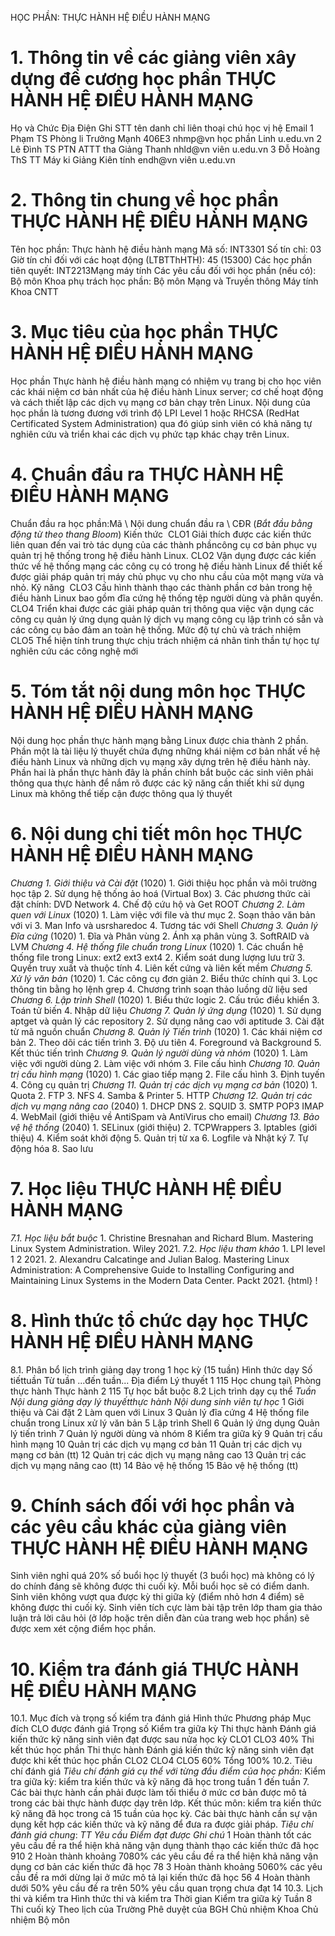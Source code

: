 
HỌC PHẦN: THỰC HÀNH HỆ ĐIỀU HÀNH MẠNG 
# 1. Thông tin về các giảng viên xây dựng đề cương học phần THỰC HÀNH HỆ ĐIỀU HÀNH MẠNG 
Họ và Chức Địa Điện Ghi STT tên danh chỉ liên thoại chú học vị hệ Email 1 Phạm TS Phòng li Trưởng Mạnh 406E3 nhmp\@vn học phần Linh u.edu.vn 2 Lê Đình TS PTN ATTT tha Giảng Thanh nhld\@vn viên u.edu.vn 3 Đỗ Hoàng ThS TT Máy ki Giảng Kiên tính endh\@vn viên u.edu.vn 
# 2. Thông tin chung về học phần THỰC HÀNH HỆ ĐIỀU HÀNH MẠNG 
Tên học phần: Thực hành hệ điều hành mạng Mã số: INT3301 Số tín chỉ: 03 Giờ tín chỉ đối với các hoạt động (LTBTThHTH): 45 (15300) Các học phần tiên quyết: INT2213Mạng máy tính Các yêu cầu đối với học phần (nếu có): Bộ môn Khoa phụ trách học phần: Bộ môn Mạng và Truyền thông Máy tính Khoa CNTT 
# 3. Mục tiêu của học phần THỰC HÀNH HỆ ĐIỀU HÀNH MẠNG 
Học phần Thực hành hệ điều hành mạng có nhiệm vụ trang bị cho học viên các khái niệm cơ bản nhất của hệ điều hành Linux server; cơ chế hoạt động và cách thiết lập các dịch vụ mạng cơ bản chạy trên Linux. Nội dung của học phần là tương đương với trình độ LPI Level 1 hoặc RHCSA (RedHat Certificated System Administration) qua đó giúp sinh viên có khả năng tự nghiên cứu và triển khai các dịch vụ phức tạp khác chạy trên Linux.
# 4. Chuẩn đầu ra THỰC HÀNH HỆ ĐIỀU HÀNH MẠNG 
Chuẩn đầu ra học phần:Mã \ Nội dung chuẩn đầu ra \ CĐR (*Bắt đầu bằng động từ theo thang Bloom*) Kiến thức  CLO1 Giải thích được các kiến thức liên quan đến vai trò tác dụng của các thành phầncông cụ cơ bản phục vụ quản trị hệ thống trong hệ điều hành Linux. CLO2 Vận dụng được các kiến thức về hệ thống mạng các công cụ có trong hệ điều hành Linux để thiết kế được giải pháp quản trị máy chủ phục vụ cho nhu cầu của một mạng vừa và nhỏ. Kỹ năng  CLO3 Cấu hình thành thạo các thành phần cơ bản trong hệ điều hành Linux bao gồm đĩa cứng hệ thống tệp người dùng và phân quyền. CLO4 Triển khai được các giải pháp quản trị thông qua việc vận dụng các công cụ quản lý ứng dụng quản lý dịch vụ mạng công cụ lập trình có sẵn và các công cụ bảo đảm an toàn hệ thống. Mức độ tự chủ và trách nhiệm  CLO5 Thể hiện tính trung thực chịu trách nhiệm cá nhân tinh thần tự học tự nghiên cứu các công nghệ mới 
# 5. Tóm tắt nội dung môn học THỰC HÀNH HỆ ĐIỀU HÀNH MẠNG 
Nội dung học phần thực hành mạng bằng Linux được chia thành 2 phần. Phần một là tài liệu lý thuyết chứa đựng những khái niệm cơ bản nhất về hệ điều hành Linux và những dịch vụ mạng xây dựng trên hệ điều hành này. Phần hai là phần thực hành đây là phần chính bắt buộc các sinh viên phải thông qua thực hành để nắm rõ được các kỹ năng cần thiết khi sử dụng Linux mà không thể tiếp cận được thông qua lý thuyết
# 6. Nội dung chi tiết môn học THỰC HÀNH HỆ ĐIỀU HÀNH MẠNG 
*Chương 1. Giới thiệu và Cài đặt* (1020) 1. Giới thiệu học phần và môi trường học tập 2. Sử dụng hệ thống ảo hoá (Virtual Box) 3. Các phương thức cài đặt chính: DVD Network 4. Chế độ cứu hộ và Get ROOT *Chương 2. Làm quen với Linux* (1020) 1. Làm việc với file và thư mục 2. Soạn thảo văn bản với vi 3. Man Info và usrsharedoc 4. Tương tác với Shell *Chương 3. Quản lý Đĩa cứng* (1020) 1. Đĩa và Phân vùng 2. Ánh xạ phân vùng 3. SoftRAID và LVM *Chương 4. Hệ thống file chuẩn trong Linux* (1020) 1. Các chuẩn hệ thống file trong Linux: ext2 ext3 ext4 2. Kiểm soát dung lượng lưu trữ 3. Quyền truy xuất và thuộc tính 4. Liên kết cứng và liên kết mềm *Chương 5. Xử lý văn bản* (1020) 1. Các công cụ đơn giản 2. Biểu thức chính qui 3. Lọc thông tin bằng họ lệnh grep 4. Chương trình soạn thảo luồng dữ liệu sed *Chương 6. Lập trình Shell* (1020) 1. Biểu thức logic 2. Cấu trúc điều khiển 3. Toán tử biến 4. Nhập dữ liệu *Chương 7. Quản lý ứng dụng* (1020) 1. Sử dụng aptget và quản lý các repository 2. Sử dụng nâng cao với aptitude 3. Cài đặt từ mã nguồn chuẩn *Chương 8. Quản lý Tiến trình* (1020) 1. Các khái niệm cơ bản 2. Theo dõi các tiến trình 3. Độ ưu tiên 4. Foreground và Background 5. Kết thúc tiến trình *Chương 9. Quản lý người dùng và nhóm* (1020) 1. Làm việc với người dùng 2. Làm việc với nhóm 3. File cấu hình *Chương 10. Quản trị cấu hình mạng* (1020) 1. Các giao tiếp mạng 2. File cấu hình 3. Định tuyến 4. Công cụ quản trị *Chương 11. Quản trị các dịch vụ mạng cơ bản* (1020) 1. Quota 2. FTP 3. NFS 4. Samba & Printer 5. HTTP *Chương 12. Quản trị các dịch vụ mạng nâng cao* (2040) 1. DHCP DNS 2. SQUID 3. SMTP POP3 IMAP 4. WebMail (giới thiệu về AntiSpam và AntiVirus cho email) *Chương 13. Bảo vệ hệ thống* (2040) 1. SELinux (giới thiệu) 2. TCPWrappers 3. Iptables (giới thiệu) 4. Kiểm soát khởi động 5. Quản trị từ xa 6. Logfile và Nhật ký 7. Tự động hóa 8. Sao lưu 
# 7. Học liệu THỰC HÀNH HỆ ĐIỀU HÀNH MẠNG 
*7.1. Học liệu bắt buộc* 1. Christine Bresnahan and Richard Blum. Mastering Linux System Administration. Wiley 2021. 7.2. *Học liệu tham khảo* 1. LPI level 1 2 2021. 2. Alexandru Calcatinge and Julian Balog. Mastering Linux Administration: A Comprehensive Guide to Installing Configuring and Maintaining Linux Systems in the Modern Data Center. Packt 2021. {html}
! 
# 8. Hình thức tổ chức dạy học THỰC HÀNH HỆ ĐIỀU HÀNH MẠNG 
8.1. Phân bổ lịch trình giảng dạy trong 1 học kỳ (15 tuần) Hình thức dạy Số tiếttuần Từ tuần ...đến tuần... Địa điểm Lý thuyết 1 115 Học chung tại\ Phòng thực hành Thực hành 2 115 Tự học bắt buộc 8.2 Lịch trình dạy cụ thể *Tuần* *Nội dung giảng dạy lý thuyếtthực hành* *Nội dung sinh viên tự học* 1 Giới thiệu và Cài đặt 2 Làm quen với Linux 3 Quản lý đĩa cứng 4 Hệ thống file chuẩn trong Linux xử lý văn bản 5 Lập trình Shell 6 Quản lý ứng dụng Quản lý tiến trình 7 Quản lý người dùng và nhóm 8 Kiểm tra giữa kỳ 9 Quản trị cấu hình mạng 10 Quản trị các dịch vụ mạng cơ bản 11 Quản trị các dịch vụ mạng cơ bản (tt) 12 Quản trị các dịch vụ mạng nâng cao 13 Quản trị các dịch vụ mạng nâng cao (tt) 14 Bảo vệ hệ thống 15 Bảo vệ hệ thống (tt) 
# 9. Chính sách đối với học phần và các yêu cầu khác của giảng viên THỰC HÀNH HỆ ĐIỀU HÀNH MẠNG 
Sinh viên nghỉ quá 20% số buổi học lý thuyết (3 buổi học) mà không có lý do chính đáng sẽ không được thi cuối kỳ. Mỗi buổi học sẽ có điểm danh. Sinh viên không vượt qua được kỳ thi giữa kỳ (điểm nhỏ hơn 4 điểm) sẽ không được thi cuối kỳ. Sinh viên tích cực làm bài tập trên lớp tham gia thảo luận trả lời câu hỏi (ở lớp hoặc trên diễn đàn của trang web học phần) sẽ được xem xét cộng điểm học phần. 
# 10. Kiểm tra đánh giá THỰC HÀNH HỆ ĐIỀU HÀNH MẠNG 
10.1. Mục đích và trọng số kiểm tra đánh giá Hình thức Phương pháp Mục đích CLO được đánh giá Trọng số Kiểm tra giữa kỳ Thi thực hành Đánh giá kiến thức kỹ năng sinh viên đạt được sau nửa học kỳ CLO1 CLO3 40% Thi kết thúc học phần Thi thực hành Đánh giá kiến thức kỹ năng sinh viên đạt được khi kết thúc học phần CLO2 CLO4 CLO5 60% Tổng 100% 10.2. Tiêu chí đánh giá *Tiêu chí đánh giá cụ thể với từng đầu điểm của học phần:* Kiểm tra giữa kỳ: kiểm tra kiến thức và kỹ năng đã học trong tuần 1 đến tuần 7. Các bài thực hành cần phải được làm tối thiểu ở mức cơ bản được mô tả trong các bài thực hành được dạy trên lớp. Kết thúc môn: kiểm tra kiến thức kỹ năng đã học trong cả 15 tuần của học kỳ. Các bài thực hành cần sự vận dụng kết hợp các kiến thức và kỹ năng để đưa ra được giải pháp. *Tiêu chí đánh giá chung*: *TT* *Yêu cầu* *Điểm đạt được* *Ghi chú* 1 Hoàn thành tốt các yêu cầu đề ra thể hiện khả năng vận dụng thành thạo các kiến thức đã học 910 2 Hoàn thành khoảng 7080% các yêu cầu đề ra thể hiện khả năng vận dụng cơ bản các kiến thức đã học 78 3 Hoàn thành khoảng 5060% các yêu cầu đề ra mới dừng lại ở mức mô tả lại kiến thức đã học 56 4 Hoàn thành dưới 50% yêu cầu đề ra trên 50% yêu cầu quan trọng chưa đạt 14 10.3. Lịch thi và kiểm tra Hình thức thi và kiểm tra Thời gian Kiểm tra giữa kỳ Tuần 8 Thi cuối kỳ Theo lịch của Trường Phê duyệt của BGH Chủ nhiệm Khoa Chủ nhiệm Bộ môn 